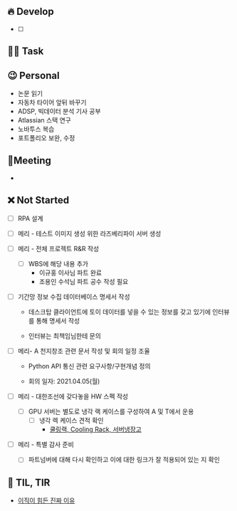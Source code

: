 

## 🔥 Develop

- [ ] 




##  🏳‍🌈 Task





## 😉 Personal

* 논문 읽기
* 자동차 타이어 앞뒤 바꾸기
* ADSP, 빅데이터 분석 기사 공부
* Atlassian 스택 연구
* 노바투스 복습
* 포트폴리오 보완, 수정




## :dizzy: ​Meeting

* 



## ❌ Not Started

- [ ] RPA 설계
- [ ] 메리 - 테스트 이미지 생성 위한 라즈베리파이 서버 생성
- [ ] 메리 - 전체 프로젝트 R&R 작성
  - [ ] WBS에 해당 내용 추가
    * 이규홍 이사님 파트 완료
    * 조용인 수석님 파트 공수 작성 필요
- [ ] 기간망 정보 수집 데이터베이스 명세서 작성

  * 데스크탑 클라이언트에 토이 데이터를 넣을 수 있는 정보를 갖고 있기에 인터뷰를 통해 명세서 작성

  * 인터뷰는 최책임님한테 문의 
- [ ] 메리- A 천지창조 관련 문서 작성 및 회의 일정 조율
  * Python API 통신 관련 요구사항/구현개념 정의

  * 회의 일자: 2021.04.05(월)
- [ ] 메리 - 대한조선에 갖다놓을 HW 스펙 작성
  - [ ] GPU 서버는 별도로 냉각 랙 케이스를 구성하여 A 및 T에서 운용
    - [ ] 냉각 렉 케이스 견적 확인
      * [쿨링랙, Cooling Rack, 서버냉장고](http://coolingrack.net/18)
- [ ] 메리 - 특별 감사 준비
  - [ ] 파트넘버에 대해 다시 확인하고 이에 대한 링크가 잘 적용되어 있는 지 확인



## 📸 TIL, TIR

* [이직이 힘든 진짜 이유](https://brunch.co.kr/@hupsu/1)